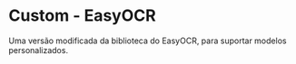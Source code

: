 # Custom - EasyOCR

Uma versão modificada da biblioteca do EasyOCR, para suportar modelos personalizados.